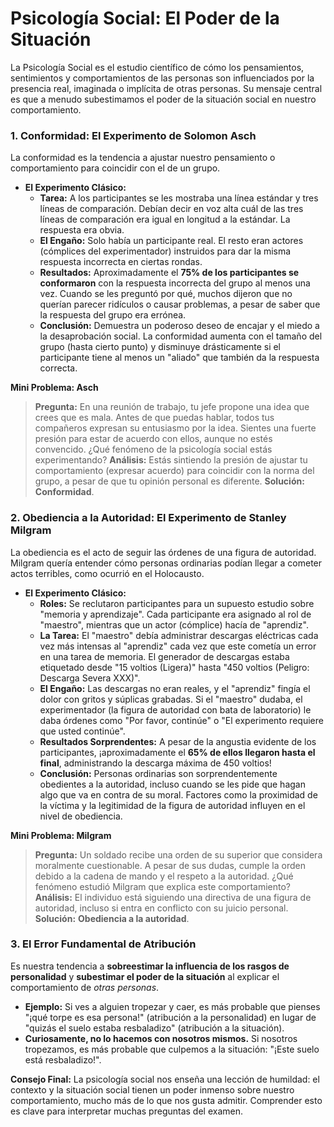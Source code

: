 # Psicología Social: El Poder de la Situación

La Psicología Social es el estudio científico de cómo los pensamientos, sentimientos y comportamientos de las personas son influenciados por la presencia real, imaginada o implícita de otras personas. Su mensaje central es que a menudo subestimamos el poder de la situación social en nuestro comportamiento.

### 1. Conformidad: El Experimento de Solomon Asch

La conformidad es la tendencia a ajustar nuestro pensamiento o comportamiento para coincidir con el de un grupo.

-   **El Experimento Clásico:**
    -   **Tarea:** A los participantes se les mostraba una línea estándar y tres líneas de comparación. Debían decir en voz alta cuál de las tres líneas de comparación era igual en longitud a la estándar. La respuesta era obvia.
    -   **El Engaño:** Solo había un participante real. El resto eran actores (cómplices del experimentador) instruidos para dar la misma respuesta incorrecta en ciertas rondas.
    -   **Resultados:** Aproximadamente el **75% de los participantes se conformaron** con la respuesta incorrecta del grupo al menos una vez. Cuando se les preguntó por qué, muchos dijeron que no querían parecer ridículos o causar problemas, a pesar de saber que la respuesta del grupo era errónea.
    -   **Conclusión:** Demuestra un poderoso deseo de encajar y el miedo a la desaprobación social. La conformidad aumenta con el tamaño del grupo (hasta cierto punto) y disminuye drásticamente si el participante tiene al menos un "aliado" que también da la respuesta correcta.

**Mini Problema: Asch**
> **Pregunta:** En una reunión de trabajo, tu jefe propone una idea que crees que es mala. Antes de que puedas hablar, todos tus compañeros expresan su entusiasmo por la idea. Sientes una fuerte presión para estar de acuerdo con ellos, aunque no estés convencido. ¿Qué fenómeno de la psicología social estás experimentando?
> **Análisis:** Estás sintiendo la presión de ajustar tu comportamiento (expresar acuerdo) para coincidir con la norma del grupo, a pesar de que tu opinión personal es diferente.
> **Solución:** **Conformidad**.

### 2. Obediencia a la Autoridad: El Experimento de Stanley Milgram

La obediencia es el acto de seguir las órdenes de una figura de autoridad. Milgram quería entender cómo personas ordinarias podían llegar a cometer actos terribles, como ocurrió en el Holocausto.

-   **El Experimento Clásico:**
    -   **Roles:** Se reclutaron participantes para un supuesto estudio sobre "memoria y aprendizaje". Cada participante era asignado al rol de "maestro", mientras que un actor (cómplice) hacía de "aprendiz".
    -   **La Tarea:** El "maestro" debía administrar descargas eléctricas cada vez más intensas al "aprendiz" cada vez que este cometía un error en una tarea de memoria. El generador de descargas estaba etiquetado desde "15 voltios (Ligera)" hasta "450 voltios (Peligro: Descarga Severa XXX)".
    -   **El Engaño:** Las descargas no eran reales, y el "aprendiz" fingía el dolor con gritos y súplicas grabadas. Si el "maestro" dudaba, el experimentador (la figura de autoridad con bata de laboratorio) le daba órdenes como "Por favor, continúe" o "El experimento requiere que usted continúe".
    -   **Resultados Sorprendentes:** A pesar de la angustia evidente de los participantes, ¡aproximadamente el **65% de ellos llegaron hasta el final**, administrando la descarga máxima de 450 voltios!
    -   **Conclusión:** Personas ordinarias son sorprendentemente obedientes a la autoridad, incluso cuando se les pide que hagan algo que va en contra de su moral. Factores como la proximidad de la víctima y la legitimidad de la figura de autoridad influyen en el nivel de obediencia.

**Mini Problema: Milgram**
> **Pregunta:** Un soldado recibe una orden de su superior que considera moralmente cuestionable. A pesar de sus dudas, cumple la orden debido a la cadena de mando y el respeto a la autoridad. ¿Qué fenómeno estudió Milgram que explica este comportamiento?
> **Análisis:** El individuo está siguiendo una directiva de una figura de autoridad, incluso si entra en conflicto con su juicio personal.
> **Solución:** **Obediencia a la autoridad**.

### 3. El Error Fundamental de Atribución

Es nuestra tendencia a **sobreestimar la influencia de los rasgos de personalidad** y **subestimar el poder de la situación** al explicar el comportamiento de *otras personas*.

-   **Ejemplo:** Si ves a alguien tropezar y caer, es más probable que pienses "¡qué torpe es esa persona!" (atribución a la personalidad) en lugar de "quizás el suelo estaba resbaladizo" (atribución a la situación).
-   **Curiosamente, no lo hacemos con nosotros mismos.** Si nosotros tropezamos, es más probable que culpemos a la situación: "¡Este suelo está resbaladizo!".

**Consejo Final:** La psicología social nos enseña una lección de humildad: el contexto y la situación social tienen un poder inmenso sobre nuestro comportamiento, mucho más de lo que nos gusta admitir. Comprender esto es clave para interpretar muchas preguntas del examen.
